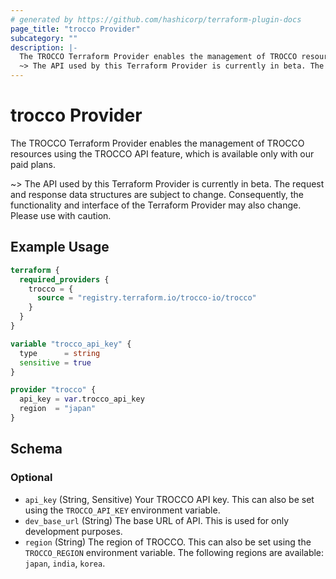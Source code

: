 ```yaml
---
# generated by https://github.com/hashicorp/terraform-plugin-docs
page_title: "trocco Provider"
subcategory: ""
description: |-
  The TROCCO Terraform Provider enables the management of TROCCO resources using the TROCCO API feature, which is available only with our paid plans.
  ~> The API used by this Terraform Provider is currently in beta. The request and response data structures are subject to change. Consequently, the functionality and interface of the Terraform Provider may also change. Please use with caution.
---
```


# trocco Provider

The TROCCO Terraform Provider enables the management of TROCCO resources using the TROCCO API feature, which is available only with our paid plans.

~> The API used by this Terraform Provider is currently in beta. The request and response data structures are subject to change. Consequently, the functionality and interface of the Terraform Provider may also change. Please use with caution.

## Example Usage

```terraform
terraform {
  required_providers {
    trocco = {
      source = "registry.terraform.io/trocco-io/trocco"
    }
  }
}

variable "trocco_api_key" {
  type      = string
  sensitive = true
}

provider "trocco" {
  api_key = var.trocco_api_key
  region  = "japan"
}
```

<!-- schema generated by tfplugindocs -->
## Schema

### Optional

- `api_key` (String, Sensitive) Your TROCCO API key. This can also be set using the `TROCCO_API_KEY` environment variable.
- `dev_base_url` (String) The base URL of API. This is used for only development purposes.
- `region` (String) The region of TROCCO. This can also be set using the `TROCCO_REGION` environment variable. The following regions are available: `japan`, `india`, `korea`.
